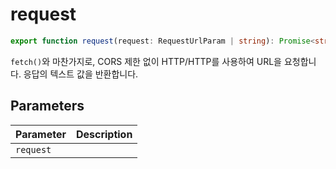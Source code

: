 # request

```ts
export function request(request: RequestUrlParam | string): Promise<string>;
```

`fetch()`와 마찬가지로, CORS 제한 없이 HTTP/HTTP를 사용하여 URL을 요청합니다. 응답의 텍스트 값을 반환합니다.

## Parameters

| Parameter | Description |
| --------- | ----------- |
| `request` |             |
